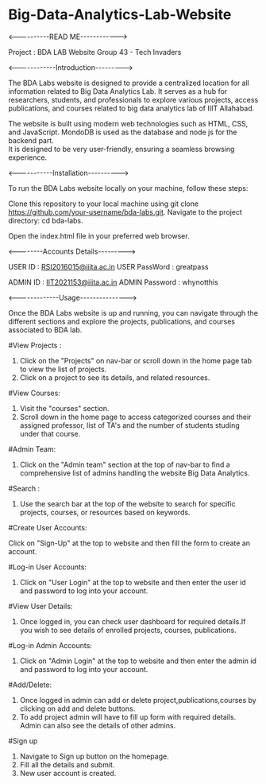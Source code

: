 # Big-Data-Analytics-Lab-Website
<----------READ ME------------>

Project : BDA LAB Website
Group 43 - Tech Invaders


<------------Introduction--------->

The BDA Labs website is designed to provide a centralized location for all information related to Big Data Analytics Lab. 
It serves as a hub for researchers, students, and professionals to explore various projects, access publications, and courses related
to big data analytics lab of IIIT Allahabad.

The website is built using modern web technologies such as HTML, CSS, and JavaScript. MondoDB is used as the database and node js for the backend part.  
It is designed to be very user-friendly, ensuring a seamless browsing experience.




<-----------Installation---------->

To run the BDA Labs website locally on your machine, follow these steps:

Clone this repository to your local machine using git clone https://github.com/your-username/bda-labs.git.
Navigate to the project directory: cd bda-labs.

Open the index.html file in your preferred web browser.




<--------Accounts Details--------->

USER ID 	     :  RSI2016015@iiita.ac.in
USER PassWord    :  greatpass

ADMIN ID	     :  IIT2021153@iiita.ac.in 
ADMIN Password   :  whynotthis 




<-------------Usage--------------->


Once the BDA Labs website is up and running, you can navigate through the different sections and explore the projects, publications, 
and courses associated to BDA lab.

#View Projects :

1. Click on the "Projects" on nav-bar or scroll down in the home page tab to view the list of projects.
2. Click on a project to see its details, and related resources.


#View Courses: 

1. Visit the "courses" section.
2. Scroll down in the home page to access categorized courses and their assigned professor,
list of TA's and the number of students studing under that course.
 

#Admin Team: 

1. Click on the "Admin team" section at the top of nav-bar to find a comprehensive list of admins handling the website Big Data Analytics.


#Search : 

1. Use the search bar at the top of the website to search for specific projects, courses, or resources based on keywords.


#Create User Accounts: 

Click on "Sign-Up" at the top to website and then fill the form to create an account.


#Log-in User Accounts:

1. Click on "User Login" at the top to website and then enter the user id and password to log into your account.


#View User Details:

1. Once logged in, you can check user dashboard for required details.If you wish to see details of enrolled projects, courses, publications.


#Log-in Admin Accounts:

1. Click on "Admin Login" at the top to website and then enter the admin id and password to log into your account.


#Add/Delete: 

1. Once logged in admin can add or delete project,publications,courses by clicking on add and delete buttons.
2. To add project admin will have to fill up form with required details. Admin can also see the details of other admins.

#Sign up

1. Navigate to Sign up button on the homepage.
2. Fill all the details and submit.
3. New user account is created.
